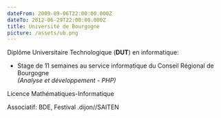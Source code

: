 ```yaml
---
dateFrom: 2009-09-06T22:00:00.000Z
dateTo: 2012-06-29T22:00:00.000Z
title: Université de Bourgogne
picture: /assets/ub.png
---
```

Diplôme Universitaire Technologique (**DUT**) en informatique:

* Stage de 11 semaines au service informatique du Conseil Régional de Bourgogne\
  _(Analyse et développement - PHP)_

Licence Mathématiques-Informatique

Associatif: BDE, Festival .dijon//SAITEN
